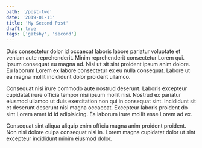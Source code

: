 ```yaml
---
path: '/post-two'
date: '2019-01-11'
title: 'My Second Post'
draft: true
tags: ['gatsby', 'second']
---
```


Duis consectetur dolor id occaecat laboris labore pariatur voluptate et veniam aute reprehenderit. Minim reprehenderit consectetur Lorem qui. Ipsum consequat eu magna ad. Nisi ut sit sint proident ipsum anim dolore. Eu laborum Lorem ex labore consectetur ex eu nulla consequat. Labore ut ea magna mollit incididunt dolor proident ullamco.

Consequat nisi irure commodo aute nostrud deserunt. Laboris excepteur cupidatat irure officia tempor nisi ipsum mollit nisi. Nostrud ex pariatur eiusmod ullamco ut duis exercitation non qui in consequat sint. Incididunt sit et deserunt deserunt nisi magna occaecat. Excepteur laboris proident do sint Lorem amet id id adipisicing. Ea laborum irure mollit esse Lorem ad ex.

Consequat sint aliqua aliquip enim officia magna anim proident proident. Non nisi dolore culpa consequat nisi in. Lorem magna cupidatat dolor ut sint excepteur incididunt minim eiusmod dolor.
